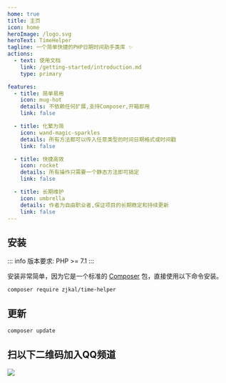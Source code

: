 ```yaml
---
home: true
title: 主页
icon: home
heroImage: /logo.svg
heroText: TimeHelper
tagline: 一个简单快捷的PHP日期时间助手类库 ✨
actions:
  - text: 使用文档
    link: /getting-started/introduction.md
    type: primary

features:
  - title: 简单易用
    icon: mug-hot
    details: 不依赖任何扩展,支持Composer,开箱即用
    link: false

  - title: 化繁为简
    icon: wand-magic-sparkles
    details: 所有方法都可以传入任意类型的时间日期格式或时间戳
    link: false

  - title: 快捷高效
    icon: rocket
    details: 所有操作只需要一个静态方法即可搞定
    link: false

  - title: 长期维护
    icon: umbrella
    details: 作者为自由职业者,保证项目的长期稳定和持续更新
    link: false
---
```


## 安装

::: info
版本要求: PHP >= 7.1
:::

安装非常简单，因为它是一个标准的 [Composer](https://getcomposer.org/) 包，直接使用以下命令安装。

```bash
composer require zjkal/time-helper
```

## 更新
```bash
composer update
```

## 扫以下二维码加入QQ频道
<a href="https://pd.qq.com/s/7h2hvcuxs">
  <img src="https://static.0x1.site/qrcode-qqpd.png" />
</a>


<!-- markdownlint-disable -->
